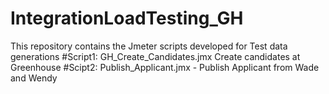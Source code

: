# IntegrationLoadTesting_GH
This repository contains the Jmeter scripts developed for Test data generations
#Script1: GH_Create_Candidates.jmx Create candidates at Greenhouse
#Scipt2: Publish_Applicant.jmx - Publish Applicant from Wade and Wendy
